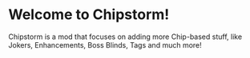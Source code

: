 # Welcome to Chipstorm!

Chipstorm is a mod that focuses on adding more Chip-based stuff, like Jokers, Enhancements, Boss Blinds, Tags and much more!
